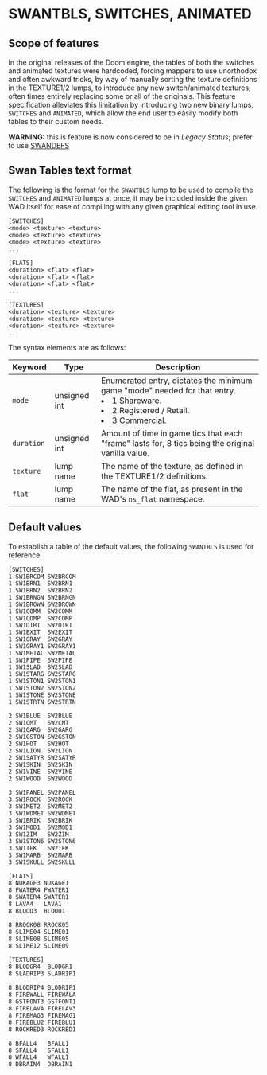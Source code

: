 # SWANTBLS, SWITCHES, ANIMATED

## Scope of features

In the original releases of the Doom engine, the tables of both the switches and animated textures were hardcoded, forcing mappers to use unorthodox and often awkward tricks, by way of manually sorting the texture definitions in the TEXTURE1/2 lumps, to introduce any new switch/animated textures, often times entirely replacing some or all of the originals. This feature specification alleviates this limitation by introducing two new binary lumps, `SWITCHES` and `ANIMATED`, which allow the end user to easily modify both tables to their custom needs.

**WARNING:** this is feature is now considered to be in _Legacy Status_; prefer to use [SWANDEFS](./swandefs.md)

## Swan Tables text format

The following is the format for the `SWANTBLS` lump to be used to compile the `SWITCHES` and `ANIMATED` lumps at once, it may be included inside the given WAD itself for ease of compiling with any given graphical editing tool in use.

```
[SWITCHES]
<mode> <texture> <texture>
<mode> <texture> <texture>
<mode> <texture> <texture>
...

[FLATS]
<duration> <flat> <flat>
<duration> <flat> <flat>
<duration> <flat> <flat>
...

[TEXTURES]
<duration> <texture> <texture>
<duration> <texture> <texture>
<duration> <texture> <texture>
...
```

The syntax elements are as follows:

| Keyword      | Type         | Description |
|--------------|--------------|-------------|
| `mode`       | unsigned int | Enumerated entry, dictates the minimum game "mode" needed for that entry. <br><li> 1 Shareware. <br><li> 2 Registered / Retail. <br><li> 3 Commercial. |
| `duration`   | unsigned int | Amount of time in game tics that each "frame" lasts for, 8 tics being the original vanilla value. |
| `texture`    | lump name    | The name of the texture, as defined in the TEXTURE1/2 definitions. |
| `flat`       | lump name    | The name of the flat, as present in the WAD's `ns_flat` namespace. |


## Default values

To establish a table of the default values, the following `SWANTBLS` is used for reference.

```
[SWITCHES]
1 SW1BRCOM SW2BRCOM
1 SW1BRN1  SW2BRN1
1 SW1BRN2  SW2BRN2
1 SW1BRNGN SW2BRNGN
1 SW1BROWN SW2BROWN
1 SW1COMM  SW2COMM
1 SW1COMP  SW2COMP
1 SW1DIRT  SW2DIRT
1 SW1EXIT  SW2EXIT
1 SW1GRAY  SW2GRAY
1 SW1GRAY1 SW2GRAY1
1 SW1METAL SW2METAL
1 SW1PIPE  SW2PIPE
1 SW1SLAD  SW2SLAD
1 SW1STARG SW2STARG
1 SW1STON1 SW2STON1
1 SW1STON2 SW2STON2
1 SW1STONE SW2STONE
1 SW1STRTN SW2STRTN

2 SW1BLUE  SW2BLUE
2 SW1CMT   SW2CMT
2 SW1GARG  SW2GARG
2 SW1GSTON SW2GSTON
2 SW1HOT   SW2HOT
2 SW1LION  SW2LION
2 SW1SATYR SW2SATYR
2 SW1SKIN  SW2SKIN
2 SW1VINE  SW2VINE
2 SW1WOOD  SW2WOOD

3 SW1PANEL SW2PANEL
3 SW1ROCK  SW2ROCK
3 SW1MET2  SW2MET2
3 SW1WDMET SW2WDMET
3 SW1BRIK  SW2BRIK
3 SW1MOD1  SW2MOD1
3 SW1ZIM   SW2ZIM
3 SW1STON6 SW2STON6
3 SW1TEK   SW2TEK
3 SW1MARB  SW2MARB
3 SW1SKULL SW2SKULL

[FLATS]
8 NUKAGE3 NUKAGE1
8 FWATER4 FWATER1
8 SWATER4 SWATER1
8 LAVA4   LAVA1
8 BLOOD3  BLOOD1

8 RROCK08 RROCK05
8 SLIME04 SLIME01
8 SLIME08 SLIME05
8 SLIME12 SLIME09

[TEXTURES]
8 BLODGR4  BLODGR1
8 SLADRIP3 SLADRIP1

8 BLODRIP4 BLODRIP1
8 FIREWALL FIREWALA
8 GSTFONT3 GSTFONT1
8 FIRELAVA FIRELAV3
8 FIREMAG3 FIREMAG1
8 FIREBLU2 FIREBLU1
8 ROCKRED3 ROCKRED1

8 BFALL4   BFALL1
8 SFALL4   SFALL1
8 WFALL4   WFALL1
8 DBRAIN4  DBRAIN1
```
